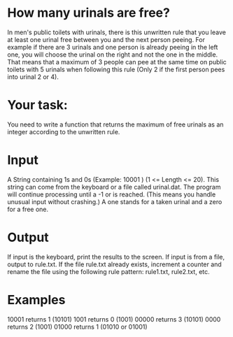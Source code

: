 # How many urinals are free?
In men's public toilets with urinals, 
there is this unwritten rule that you leave at 
least one urinal free between you and the next
person peeing. For example if there are 3 urinals 
and one person is already peeing in the left one, 
you will choose the urinal on the right and not
the one in the middle. That means that a maximum 
of 3 people can pee at the same time on public 
toilets with 5 urinals when following this rule 
(Only 2 if the first person pees into urinal 2 or 4).

# Your task:
You need to write a function that returns the 
maximum of free urinals as an integer according to the unwritten rule.
# Input
A String containing 1s and 0s 
(Example: 10001 ) (1 <= Length <= 20). 
This string can come from the keyboard or 
a file called urinal.dat. The program will 
continue processing until a -1 or <eof> is reached.
(This means you handle unusual
input without crashing.)
A one stands for a taken urinal and a 
zero for a free one.
# Output
If input is the keyboard, print the 
results to the screen. If input is from a file, 
output to rule.txt. If the file rule.txt already 
exists, increment a counter and rename the file 
using the following rule pattern: rule1.txt, 
rule2.txt, etc.

# Examples
10001 returns 1 (10101)
1001 returns 0 (1001)
00000 returns 3 (10101)
0000 returns 2 (1001)
01000 returns 1 (01010 or 01001)